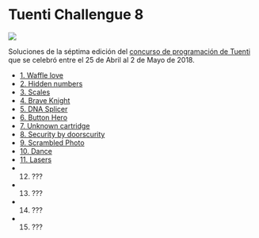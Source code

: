 # Tuenti Challengue 8

![](resources/img/logo.svg?raw=true)

Soluciones de la séptima edición del [concurso de programación de Tuenti](https://contest.tuenti.net/Info/about) que se celebró entre el 25 de Abril al 2 de Mayo de 2018.

* [1. Waffle love](https://cdn.rawgit.com/gimco/programming-challenges/master/tuenti-contest-2018/01/01.html)
* [2. Hidden numbers](https://cdn.rawgit.com/gimco/programming-challenges/master/tuenti-contest-2018/02/02.html)
* [3. Scales](https://cdn.rawgit.com/gimco/programming-challenges/master/tuenti-contest-2018/03/03.html)
* [4. Brave Knight](https://cdn.rawgit.com/gimco/programming-challenges/master/tuenti-contest-2018/04/04.html)
* [5. DNA Splicer](https://cdn.rawgit.com/gimco/programming-challenges/master/tuenti-contest-2018/05/05.html)
* [6. Button Hero](https://cdn.rawgit.com/gimco/programming-challenges/master/tuenti-contest-2018/06/06.html)
* [7. Unknown cartridge](https://cdn.rawgit.com/gimco/programming-challenges/master/tuenti-contest-2018/07/07.html)
* [8. Security by doorscurity](https://cdn.rawgit.com/gimco/programming-challenges/master/tuenti-contest-2018/08/08.html)
* [9. Scrambled Photo](https://cdn.rawgit.com/gimco/programming-challenges/master/tuenti-contest-2018/09/09.html)
* [10. Dance](https://cdn.rawgit.com/gimco/programming-challenges/master/tuenti-contest-2018/010/10.html)
* [11. Lasers](https://cdn.rawgit.com/gimco/programming-challenges/master/tuenti-contest-2018/011/11.html)
* 12. ???
* 13. ???
* 14. ???
* 15. ???
